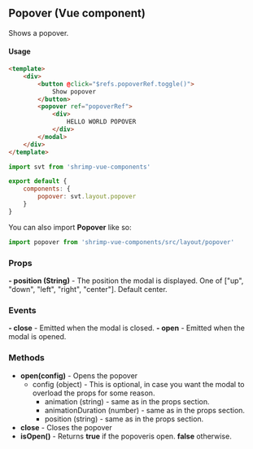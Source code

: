 ## Popover (Vue component)

Shows a popover.

#### Usage
```html
<template>
	<div>
		<button @click="$refs.popoverRef.toggle()">
			Show popover
		</button>
		<popover ref="popoverRef">
			<div>
				HELLO WORLD POPOVER
			</div>
		</modal>
	</div>
</template>
```

```javascript
import svt from 'shrimp-vue-components'

export default {
	components: {
		popover: svt.layout.popover
	}
}


```

You can also import **Popover** like so:
```javascript
import popover from 'shrimp-vue-components/src/layout/popover'
```

### Props
**- position (String)** - The position the modal is displayed. One of ["up", "down", "left", "right", "center"]. Default center.


### Events
**- close** - Emitted when the modal is closed.
**- open** - Emitted when the modal is opened.

### Methods
- **open(config)** - Opens the popover
	- config (object) - This is optional, in case you want the modal to overload the props for some reason.
		- animation (string) - same as in the props section.
		- animationDuration (number) - same as in the props section.
		- position (string) - same as in the props section.
- **close** - Closes the popover
- **isOpen()** - Returns **true** if the popoveris open. **false** otherwise.